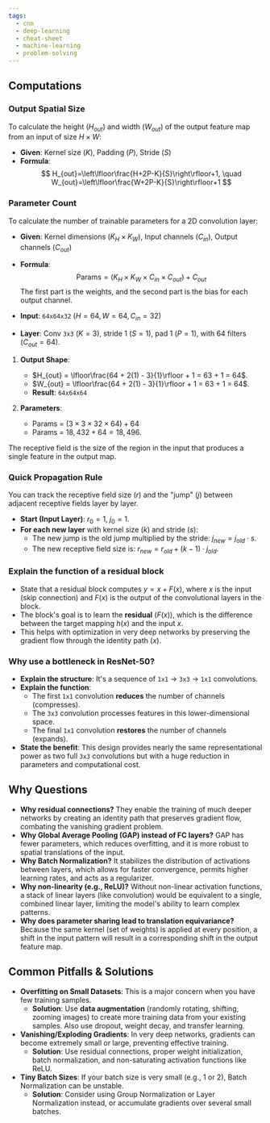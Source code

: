 ```yaml
---
tags:
  - cnn
  - deep-learning
  - cheat-sheet
  - machine-learning
  - problem-solving
---
```

## Computations

### Output Spatial Size
To calculate the height ($H_{out}$) and width ($W_{out}$) of the output feature map from an input of size $H \times W$:
- **Given**: Kernel size ($K$), Padding ($P$), Stride ($S$)
- **Formula**:
  $$
  H_{out}=\left\lfloor\frac{H+2P-K}{S}\right\rfloor+1, \quad W_{out}=\left\lfloor\frac{W+2P-K}{S}\right\rfloor+1
  $$
 

### Parameter Count
To calculate the number of trainable parameters for a 2D convolution layer:
- **Given**: Kernel dimensions ($K_H \times K_W$), Input channels ($C_{in}$), Output channels ($C_{out}$)
- **Formula**:
  $$
  \text{Params} = (K_H \times K_W \times C_{in} \times C_{out}) + C_{out}
  $$
  The first part is the weights, and the second part is the bias for each output channel.

- **Input**: `64x64x32` ($H=64, W=64, C_{in}=32$)
- **Layer**: Conv `3x3` ($K=3$), stride 1 ($S=1$), pad 1 ($P=1$), with 64 filters ($C_{out}=64$).

1.  **Output Shape**:
    - $H_{out} = \lfloor\frac{64 + 2(1) - 3}{1}\rfloor + 1 = 63 + 1 = 64$.
    - $W_{out} = \lfloor\frac{64 + 2(1) - 3}{1}\rfloor + 1 = 63 + 1 = 64$.
    - **Result**: `64x64x64`

2.  **Parameters**:
    - Params = $(3 \times 3 \times 32 \times 64) + 64$
    - Params = $18,432 + 64 = 18,496$.


The receptive field is the size of the region in the input that produces a single feature in the output map.
### Quick Propagation Rule
You can track the receptive field size ($r$) and the "jump" ($j$) between adjacent receptive fields layer by layer.

- **Start (Input Layer)**: $r_0=1$, $j_0=1$.
- **For each new layer** with kernel size ($k$) and stride ($s$):
  - The new jump is the old jump multiplied by the stride: $j_{new} = j_{old} \cdot s$.
  - The new receptive field size is: $r_{new} = r_{old} + (k-1) \cdot j_{old}$.

### Explain the function of a residual block
- State that a residual block computes $y = x + F(x)$, where $x$ is the input (skip connection) and $F(x)$ is the output of the convolutional layers in the block.
- The block's goal is to learn the **residual** ($F(x)$), which is the difference between the target mapping $h(x)$ and the input $x$.
- This helps with optimization in very deep networks by preserving the gradient flow through the identity path ($x$).

### Why use a bottleneck in ResNet-50?
- **Explain the structure**: It's a sequence of `1x1` -> `3x3` -> `1x1` convolutions.
- **Explain the function**:
    - The first `1x1` convolution **reduces** the number of channels (compresses).
    - The `3x3` convolution processes features in this lower-dimensional space.
    - The final `1x1` convolution **restores** the number of channels (expands).
- **State the benefit**: This design provides nearly the same representational power as two full `3x3` convolutions but with a huge reduction in parameters and computational cost.

## Why Questions

- **Why residual connections?** They enable the training of much deeper networks by creating an identity path that preserves gradient flow, combating the vanishing gradient problem.
- **Why Global Average Pooling (GAP) instead of FC layers?** GAP has fewer parameters, which reduces overfitting, and it is more robust to spatial translations of the input.
- **Why Batch Normalization?** It stabilizes the distribution of activations between layers, which allows for faster convergence, permits higher learning rates, and acts as a regularizer.
- **Why non-linearity (e.g., ReLU)?** Without non-linear activation functions, a stack of linear layers (like convolution) would be equivalent to a single, combined linear layer, limiting the model's ability to learn complex patterns.
- **Why does parameter sharing lead to translation equivariance?** Because the same kernel (set of weights) is applied at every position, a shift in the input pattern will result in a corresponding shift in the output feature map.

## Common Pitfalls & Solutions 

- **Overfitting on Small Datasets**: This is a major concern when you have few training samples.
    - **Solution**: Use **data augmentation** (randomly rotating, shifting, zooming images) to create more training data from your existing samples. Also use dropout, weight decay, and transfer learning.
- **Vanishing/Exploding Gradients**: In very deep networks, gradients can become extremely small or large, preventing effective training.
    - **Solution**: Use residual connections, proper weight initialization, batch normalization, and non-saturating activation functions like ReLU.
- **Tiny Batch Sizes**: If your batch size is very small (e.g., 1 or 2), Batch Normalization can be unstable.
    - **Solution**: Consider using Group Normalization or Layer Normalization instead, or accumulate gradients over several small batches.